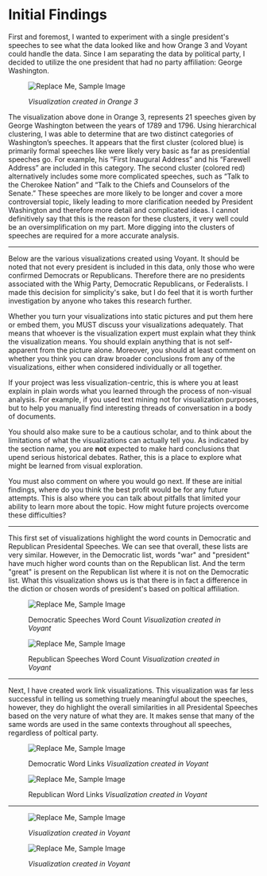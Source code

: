 # Initial Findings

First and foremost, I wanted to experiment with a single president's speeches to see what the data looked like and how Orange 3 and Voyant could handle the data. Since I am separating the data by political party, I decided to utilize the one president that had no party affiliation: George Washington.


<figure>

![Replace Me, Sample Image](imgs/gwhc.png)

<figcaption>

*Visualization created in Orange 3*

</figcaption>

</figure>


The visualization above done in Orange 3, represents 21 speeches given by George Washington between the years of 1789 and 1796. Using hierarchical clustering, I was able to determine that are two distinct categories of Washington’s speeches. It appears that the first cluster (colored blue) is primarily formal speeches like were likely very basic as far as presidential speeches go. For example, his “First Inaugural Address” and his “Farewell Address” are included in this category. The second cluster (colored red) alternatively includes some more complicated speeches, such as “Talk to the Cherokee Nation” and “Talk to the Chiefs and Counselors of the Senate.” These speeches are more likely to be longer and cover a more controversial topic, likely leading to more clarification needed by President Washington and therefore more detail and complicated ideas. I cannot definitively say that this is the reason for these clusters, it very well could be an oversimplification on my part. More digging into the clusters of speeches are required for a more accurate analysis.

---

Below are the various visualizations created using Voyant. It should be noted that not every president is included in this data, only those who were confirmed Democrats or Republicans. Therefore there are no presidents associated with the Whig Party, Democratic Republicans, or Federalists. I made this decision for simplicity's sake, but I do feel that it is worth further investigation by anyone who takes this research further.

Whether you turn your visualizations into static pictures and put them here or embed them, you MUST discuss your visualizations adequately. That means that whoever is the visualization expert must explain what they think the visualization means. You should explain anything that is not self-apparent from the picture alone. Moreover, you should at least comment on whether you think you can draw broader conclusions from any of the visualizations, either when considered individually or all together.

If your project was less visualization-centric, this is where you at least explain in plain words what you learned through the process of non-visual analysis. For example, if you used text mining not for visualization purposes, but to help you manually find interesting threads of conversation in a body of documents.

You should also make sure to be a cautious scholar, and to think about the limitations of what the visualizations can actually tell you. As indicated by the section name, you are **not** expected to make hard conclusions that upend serious historical debates. Rather, this is a place to explore what might be learned from visual exploration.

You must also comment on where you would go next. If these are initial findings, where do you think the best profit would be for any future attempts. This is also where you can talk about pitfalls that limited your ability to learn more about the topic. How might future projects overcome these difficulties?

---

This first set of visualizations highlight the word counts in Democratic and Republican Presidental Speeches. We can see that overall, these lists are very similar. However, in the Democratic list, words "war" and "president" have much higher word counts than on the Republican list. And the term "great" is present on the Republican list where it is not on the Democratic list. What this visualization shows us is that there is in fact a difference in the diction or chosen words of president's based on poltical affiliation. 

<figure>

![Replace Me, Sample Image](imgs/dem_wordcount.PNG)

<figcaption>

Democratic Speeches Word Count *Visualization created in Voyant*

</figcaption>

</figure>


<figure>

![Replace Me, Sample Image](imgs/rep_wordcount.PNG)

<figcaption>

Republican Speeches Word Count *Visualization created in Voyant*

</figcaption>

</figure>

---

Next, I have created work link visualizations. This visualization was far less successful in telling us something truely meaningful about the speeches, however, they do highlight the overall similarities in all Presidental Speeches based on the very nature of what they are. It makes sense that many of the same words are used in the same contexts throughout all speeches, regardless of poltical party.

<figure>

![Replace Me, Sample Image](imgs/dem_wordlinks.PNG)

<figcaption>

Democratic Word Links *Visualization created in Voyant*

</figcaption>

</figure>


<figure>

![Replace Me, Sample Image](imgs/rep_wordlinks.PNG)

<figcaption>

Republican Word Links *Visualization created in Voyant*

</figcaption>

</figure>

---

<figure>

![Replace Me, Sample Image](imgs/dem_wordcount.PNG)

<figcaption>

*Visualization created in Voyant*

</figcaption>

</figure>

<figure>

![Replace Me, Sample Image](imgs/rep_wordcount.PNG)

<figcaption>

*Visualization created in Voyant*

</figcaption>

</figure>

